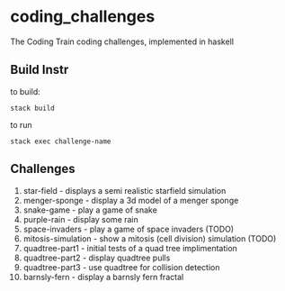 # coding_challenges
The Coding Train coding challenges, implemented in haskell

## Build Instr
to build: 
```
stack build
```

to run 
```
stack exec challenge-name
```

## Challenges

1. star-field - displays a semi realistic starfield simulation
2. menger-sponge - display a 3d model of a menger sponge
3. snake-game - play a game of snake
4. purple-rain - display some rain
5. space-invaders - play a game of space invaders (TODO)
6. mitosis-simulation - show a mitosis (cell division) simulation (TODO)
98. quadtree-part1 - initial tests of a quad tree implimentation
99. quadtree-part2 - display quadtree pulls 
100. quadtree-part3 - use quadtree for collision detection
108. barnsly-fern - display a barnsly fern fractal

